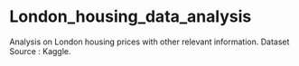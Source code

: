 # London_housing_data_analysis
Analysis on London housing prices with other relevant information.
Dataset Source : Kaggle.
